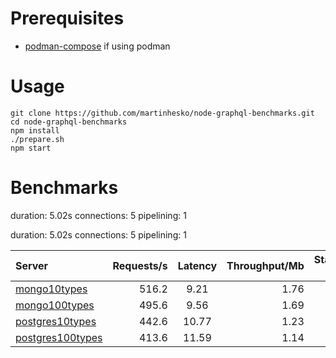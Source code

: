 

# Prerequisites

- [podman-compose](https://github.com/containers/podman-compose) if using podman

# Usage

```
git clone https://github.com/martinhesko/node-graphql-benchmarks.git 
cd node-graphql-benchmarks
npm install
./prepare.sh
npm start
```

# Benchmarks
duration: 5.02s
connections: 5
pipelining: 1

duration: 5.02s
connections: 5
pipelining: 1

| Server                                                                                                                            | Requests/s | Latency | Throughput/Mb | Startup time |
| :--                                                                                                                               | --:        | :-:     | --:           | --:          |
| [mongo10types](https://github.com/martinhesko/node-graphql-benchmarks/tree/master/benchmarks/mongo10types.js)                     | 516.2      | 9.21    | 1.76          | 3.16         |
| [mongo100types](https://github.com/martinhesko/node-graphql-benchmarks/tree/master/benchmarks/mongo100types.js)                   | 495.6      | 9.56    | 1.69          | 8.54         |
| [postgres10types](https://github.com/martinhesko/node-graphql-benchmarks/tree/master/benchmarks/postgres10types.js)               | 442.6      | 10.77   | 1.23          | 3.21         |
| [postgres100types](https://github.com/martinhesko/node-graphql-benchmarks/tree/master/benchmarks/postgres100types.js)             | 413.6      | 11.59   | 1.14          | 8.57         |
